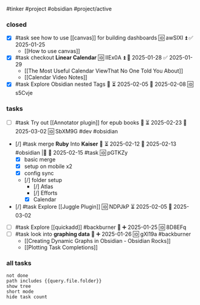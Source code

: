 #tinker #project #obsidian #project/active 

### closed

- [x] #task see how to use [[canvas]] for building dashboards 🆔 awSIXI ⏫ ✅ 2025-01-25
	- [[How to use canvas]]
- [x] #task checkout **Linear Calendar** 🆔 IIEx0A ⏫ 📅 2025-01-28 ✅ 2025-01-29
	- [[The Most Useful Calendar ViewThat No One Told You About]]
	- [[Calendar Video Notes]]
- [x] #task Explore Obsidian nested Tags 🔼 ⏳ 2025-02-05 📅 2025-02-08 🆔 s5Cvje

### tasks

- [ ] #task Try out [[Annotator plugin]] for epub books 🔼 ⏳ 2025-02-23 📅 2025-03-02 🆔 SbXM9G #dev #obsidian 

- [/] #task merge **Ruby** Into **Kaiser** **🔼** ⏳ 2025-02-12 📅 2025-02-13 #obsidian |🔼 📅 2025-02-15 #task 🆔 pGTKZy
	- [x] basic merge
	- [x] setup on mobile x2
	- [x] config sync
	- [/] folder setup
		- [/] Atlas
		- [/] Efforts
		- [x] Calendar

- [/] #task Explore [[Juggle Plugin]] 🆔 NDPJkP ⏳ 2025-02-05 📅 2025-03-02

- [ ] #task Explore [[quickadd]] #backburner 🔼 ➕ 2025-01-25 🆔 8D8EFq
- [ ] #task look into **graphing data** 🔼 ➕ 2025-01-26 🆔 gXl19a #backburner 
	- [[Creating Dynamic Graphs in Obsidian - Obsidian Rocks]]
	- [[Plotting Task Completions]]

### all tasks
```tasks
not done
path includes {{query.file.folder}}
show tree
short mode
hide task count
```